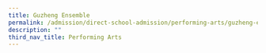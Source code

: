 ```yaml
---
title: Guzheng Ensemble
permalink: /admission/direct-school-admission/performing-arts/guzheng-ensemble/
description: ""
third_nav_title: Performing Arts
---
```

